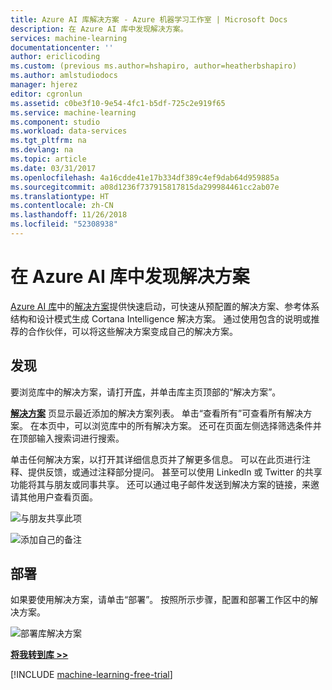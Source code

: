 ```yaml
---
title: Azure AI 库解决方案 - Azure 机器学习工作室 | Microsoft Docs
description: 在 Azure AI 库中发现解决方案。
services: machine-learning
documentationcenter: ''
author: ericlicoding
ms.custom: (previous ms.author=hshapiro, author=heatherbshapiro)
ms.author: amlstudiodocs
manager: hjerez
editor: cgronlun
ms.assetid: c0be3f10-9e54-4fc1-b5df-725c2e919f65
ms.service: machine-learning
ms.component: studio
ms.workload: data-services
ms.tgt_pltfrm: na
ms.devlang: na
ms.topic: article
ms.date: 03/31/2017
ms.openlocfilehash: 4a16cdde41e17b334df389c4ef9dab64d959885a
ms.sourcegitcommit: a08d1236f737915817815da299984461cc2ab07e
ms.translationtype: HT
ms.contentlocale: zh-CN
ms.lasthandoff: 11/26/2018
ms.locfileid: "52308938"
---
```

# <a name="discover-solutions-in-the-azure-ai-gallery"></a>在 Azure AI 库中发现解决方案

[Azure AI 库](http://gallery.cortanaintelligence.com)中的[解决方案](https://gallery.cortanaintelligence.com/solutions)提供快速启动，可快速从预配置的解决方案、参考体系结构和设计模式生成 Cortana Intelligence 解决方案。
通过使用包含的说明或推荐的合作伙伴，可以将这些解决方案变成自己的解决方案。  

## <a name="discover"></a>发现
  要浏览库中的解决方案，请打开[库](http://gallery.cortanaintelligence.com)，并单击库主页顶部的“解决方案”。

 **[解决方案](https://gallery.cortanaintelligence.com/solutions)** 页显示最近添加的解决方案列表。
单击“查看所有”可查看所有解决方案。
在本页中，可以浏览库中的所有解决方案。 还可在页面左侧选择筛选条件并在顶部输入搜索词进行搜索。

 单击任何解决方案，以打开其详细信息页并了解更多信息。 可以在此页进行注释、提供反馈，或通过注释部分提问。 甚至可以使用 LinkedIn 或 Twitter 的共享功能将其与朋友或同事共享。 还可以通过电子邮件发送到解决方案的链接，来邀请其他用户查看页面。

![与朋友共享此项](./media/gallery-how-to-use-contribute-publish/share-links.png)

![添加自己的备注](./media/gallery-how-to-use-contribute-publish/comments.png)

## <a name="deploy"></a>部署
如果要使用解决方案，请单击“部署”。 按照所示步骤，配置和部署工作区中的解决方案。

![部署库解决方案](./media/gallery-solutions/deploy-solution.png)

**[将我转到库 >>](http://gallery.cortanaintelligence.com)**

[!INCLUDE [machine-learning-free-trial](../../../includes/machine-learning-free-trial.md)]

